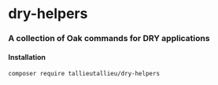# dry-helpers
### A collection of Oak commands for DRY applications

#### Installation

```ssh
composer require tallieutallieu/dry-helpers
```